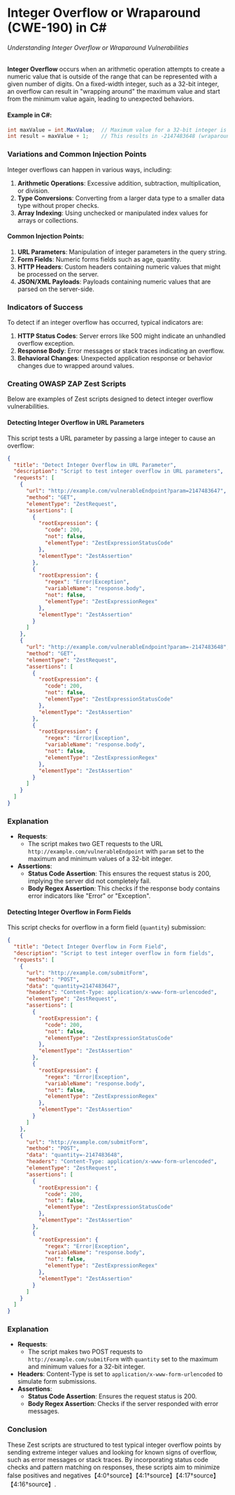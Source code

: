 # Integer Overflow or Wraparound (CWE-190) in C#

###### Understanding Integer Overflow or Wraparound Vulnerabilities

**Integer Overflow** occurs when an arithmetic operation attempts to create a numeric value that is outside of the range that can be represented with a given number of digits. On a fixed-width integer, such as a 32-bit integer, an overflow can result in "wrapping around" the maximum value and start from the minimum value again, leading to unexpected behaviors.

#### Example in C#:
```csharp
int maxValue = int.MaxValue;  // Maximum value for a 32-bit integer is 2147483647
int result = maxValue + 1;    // This results in -2147483648 (wraparound)
```

### Variations and Common Injection Points

Integer overflows can happen in various ways, including:
1. **Arithmetic Operations**: Excessive addition, subtraction, multiplication, or division.
2. **Type Conversions**: Converting from a larger data type to a smaller data type without proper checks.
3. **Array Indexing**: Using unchecked or manipulated index values for arrays or collections.

#### Common Injection Points:
1. **URL Parameters**: Manipulation of integer parameters in the query string.
2. **Form Fields**: Numeric forms fields such as age, quantity.
3. **HTTP Headers**: Custom headers containing numeric values that might be processed on the server.
4. **JSON/XML Payloads**: Payloads containing numeric values that are parsed on the server-side.

### Indicators of Success
To detect if an integer overflow has occurred, typical indicators are:
1. **HTTP Status Codes**: Server errors like 500 might indicate an unhandled overflow exception.
2. **Response Body**: Error messages or stack traces indicating an overflow.
3. **Behavioral Changes**: Unexpected application response or behavior changes due to wrapped around values.

### Creating OWASP ZAP Zest Scripts

Below are examples of Zest scripts designed to detect integer overflow vulnerabilities.

#### Detecting Integer Overflow in URL Parameters

This script tests a URL parameter by passing a large integer to cause an overflow:

```json
{
  "title": "Detect Integer Overflow in URL Parameter",
  "description": "Script to test integer overflow in URL parameters",
  "requests": [
    {
      "url": "http://example.com/vulnerableEndpoint?param=2147483647",
      "method": "GET",
      "elementType": "ZestRequest",
      "assertions": [
        {
          "rootExpression": {
            "code": 200,
            "not": false,
            "elementType": "ZestExpressionStatusCode"
          },
          "elementType": "ZestAssertion"
        },
        {
          "rootExpression": {
            "regex": "Error|Exception",
            "variableName": "response.body",
            "not": false,
            "elementType": "ZestExpressionRegex"
          },
          "elementType": "ZestAssertion"
        }
      ]
    },
    {
      "url": "http://example.com/vulnerableEndpoint?param=-2147483648",
      "method": "GET",
      "elementType": "ZestRequest",
      "assertions": [
        {
          "rootExpression": {
            "code": 200,
            "not": false,
            "elementType": "ZestExpressionStatusCode"
          },
          "elementType": "ZestAssertion"
        },
        {
          "rootExpression": {
            "regex": "Error|Exception",
            "variableName": "response.body",
            "not": false,
            "elementType": "ZestExpressionRegex"
          },
          "elementType": "ZestAssertion"
        }
      ]
    }
  ]
}
```

### Explanation

- **Requests**: 
  - The script makes two GET requests to the URL `http://example.com/vulnerableEndpoint` with `param` set to the maximum and minimum values of a 32-bit integer.
- **Assertions**:
  - **Status Code Assertion**: This ensures the request status is 200, implying the server did not completely fail.
  - **Body Regex Assertion**: This checks if the response body contains error indicators like "Error" or "Exception".

#### Detecting Integer Overflow in Form Fields

This script checks for overflow in a form field (`quantity`) submission:

```json
{
  "title": "Detect Integer Overflow in Form Field",
  "description": "Script to test integer overflow in form fields",
  "requests": [
    {
      "url": "http://example.com/submitForm",
      "method": "POST",
      "data": "quantity=2147483647",
      "headers": "Content-Type: application/x-www-form-urlencoded",
      "elementType": "ZestRequest",
      "assertions": [
        {
          "rootExpression": {
            "code": 200,
            "not": false,
            "elementType": "ZestExpressionStatusCode"
          },
          "elementType": "ZestAssertion"
        },
        {
          "rootExpression": {
            "regex": "Error|Exception",
            "variableName": "response.body",
            "not": false,
            "elementType": "ZestExpressionRegex"
          },
          "elementType": "ZestAssertion"
        }
      ]
    },
    {
      "url": "http://example.com/submitForm",
      "method": "POST",
      "data": "quantity=-2147483648",
      "headers": "Content-Type: application/x-www-form-urlencoded",
      "elementType": "ZestRequest",
      "assertions": [
        {
          "rootExpression": {
            "code": 200,
            "not": false,
            "elementType": "ZestExpressionStatusCode"
          },
          "elementType": "ZestAssertion"
        },
        {
          "rootExpression": {
            "regex": "Error|Exception",
            "variableName": "response.body",
            "not": false,
            "elementType": "ZestExpressionRegex"
          },
          "elementType": "ZestAssertion"
        }
      ]
    }
  ]
}
```

### Explanation

- **Requests**: 
  - The script makes two POST requests to `http://example.com/submitForm` with `quantity` set to the maximum and minimum values for a 32-bit integer.
- **Headers**: Content-Type is set to `application/x-www-form-urlencoded` to simulate form submissions.
- **Assertions**:
  - **Status Code Assertion**: Ensures the request status is 200.
  - **Body Regex Assertion**: Checks if the server responded with error messages.

### Conclusion
These Zest scripts are structured to test typical integer overflow points by sending extreme integer values and looking for known signs of overflow, such as error messages or stack traces. By incorporating status code checks and pattern matching on responses, these scripts aim to minimize false positives and negatives【4:0†source】【4:1†source】【4:17†source】【4:16†source】.